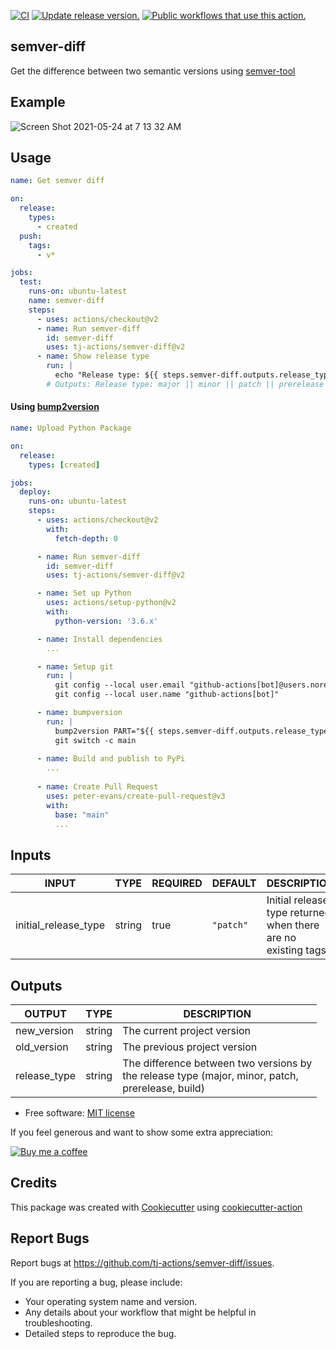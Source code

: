 [![CI](https://github.com/tj-actions/semver-diff/workflows/CI/badge.svg)](https://github.com/tj-actions/semver-diff/actions?query=workflow%3ACI)
[![Update release version.](https://github.com/tj-actions/semver-diff/workflows/Update%20release%20version./badge.svg)](https://github.com/tj-actions/semver-diff/actions?query=workflow%3A%22Update+release+version.%22)
[![Public workflows that use this action.](https://img.shields.io/endpoint?url=https%3A%2F%2Fused-by.vercel.app%2Fapi%2Fgithub-actions%2Fused-by%3Faction%3Dtj-actions%2Fsemver-diff%26badge%3Dtrue)](https://github.com/search?o=desc\&q=tj-actions+semver-diff+path%3A.github%2Fworkflows+language%3AYAML\&s=\&type=Code)

## semver-diff

Get the difference between two semantic versions using [semver-tool](https://github.com/fsaintjacques/semver-tool)

## Example

![Screen Shot 2021-05-24 at 7 13 32 AM](https://user-images.githubusercontent.com/17484350/119339811-a6b92a80-bc5f-11eb-9f6f-475cae246545.png)

## Usage

```yaml
name: Get semver diff

on:
  release:
    types:
      - created
  push:
    tags:
      - v*

jobs:
  test:
    runs-on: ubuntu-latest
    name: semver-diff
    steps:
      - uses: actions/checkout@v2
      - name: Run semver-diff
        id: semver-diff
        uses: tj-actions/semver-diff@v2
      - name: Show release type
        run: |
          echo "Release type: ${{ steps.semver-diff.outputs.release_type }}"
        # Outputs: Release type: major || minor || patch || prerelease || build
```

#### Using [bump2version](https://github.com/c4urself/bump2version)

```yaml
name: Upload Python Package

on:
  release:
    types: [created]

jobs:
  deploy:
    runs-on: ubuntu-latest
    steps:
      - uses: actions/checkout@v2
        with:
          fetch-depth: 0

      - name: Run semver-diff
        id: semver-diff
        uses: tj-actions/semver-diff@v2

      - name: Set up Python
        uses: actions/setup-python@v2
        with:
          python-version: '3.6.x'

      - name: Install dependencies
        ...

      - name: Setup git
        run: |
          git config --local user.email "github-actions[bot]@users.noreply.github.com"
          git config --local user.name "github-actions[bot]"

      - name: bumpversion
        run: |
          bump2version PART="${{ steps.semver-diff.outputs.release_type }}"
          git switch -c main 
       
      - name: Build and publish to PyPi
        ...
        
      - name: Create Pull Request
        uses: peter-evans/create-pull-request@v3
        with:
          base: "main"
          ...
```

## Inputs

<!-- AUTO-DOC-INPUT:START - Do not remove or modify this section -->

|        INPUT         |  TYPE  | REQUIRED |  DEFAULT  |                            DESCRIPTION                            |
|----------------------|--------|----------|-----------|-------------------------------------------------------------------|
| initial\_release\_type | string |   true   | `"patch"` | Initial release type returned when there<br>are no existing tags. |

<!-- AUTO-DOC-INPUT:END -->

## Outputs

<!-- AUTO-DOC-OUTPUT:START - Do not remove or modify this section -->

|    OUTPUT    |  TYPE  |                                               DESCRIPTION                                               |
|--------------|--------|---------------------------------------------------------------------------------------------------------|
| new\_version  | string |                                       The current project version                                       |
| old\_version  | string |                                      The previous project version                                       |
| release\_type | string | The difference between two versions by<br> the release type (major, minor, patch,<br>prerelease, build) |

<!-- AUTO-DOC-OUTPUT:END -->

*   Free software: [MIT license](LICENSE)

If you feel generous and want to show some extra appreciation:

[![Buy me a coffee][buymeacoffee-shield]][buymeacoffee]

[buymeacoffee]: https://www.buymeacoffee.com/jackton1

[buymeacoffee-shield]: https://www.buymeacoffee.com/assets/img/custom_images/orange_img.png

## Credits

This package was created with [Cookiecutter](https://github.com/cookiecutter/cookiecutter) using [cookiecutter-action](https://github.com/tj-actions/cookiecutter-action)

## Report Bugs

Report bugs at https://github.com/tj-actions/semver-diff/issues.

If you are reporting a bug, please include:

*   Your operating system name and version.
*   Any details about your workflow that might be helpful in troubleshooting.
*   Detailed steps to reproduce the bug.
